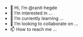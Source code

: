 - 👋 Hi, I’m @ranit-hegde
- 👀 I’m interested in ...
- 🌱 I’m currently learning ...
- 💞️ I’m looking to collaborate on ...
- 📫 How to reach me ...

<!---
ranit-hegde/ranit-hegde is a ✨ special ✨ repository because its `README.md` (this file) appears on your GitHub profile.
You can click the Preview link to take a look at your changes.
--->
